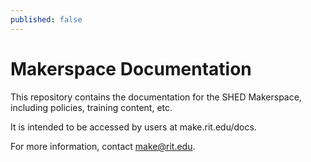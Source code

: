 ```yaml
---
published: false
---
```


# Makerspace Documentation

This repository contains the documentation for the SHED Makerspace, including policies, training content, etc.

It is intended to be accessed by users at make.rit.edu/docs. 

For more information, contact make@rit.edu.
